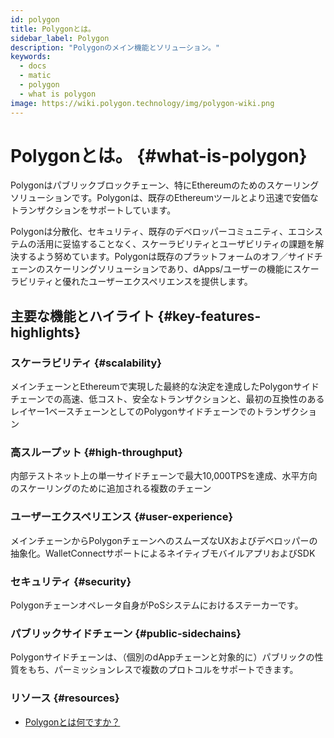 ```yaml
---
id: polygon
title: Polygonとは。
sidebar_label: Polygon
description: "Polygonのメイン機能とソリューション。"
keywords:
  - docs
  - matic
  - polygon
  - what is polygon
image: https://wiki.polygon.technology/img/polygon-wiki.png
---
```


# Polygonとは。 {#what-is-polygon}

Polygonはパブリックブロックチェーン、特にEthereumのためのスケーリングソリューションです。Polygonは、既存のEthereumツールとより迅速で安価なトランザクションをサポートしています。

Polygonは分散化、セキュリティ、既存のデベロッパーコミュニティ、エコシステムの活用に妥協することなく、スケーラビリティとユーザビリティの課題を解決するよう努めています。Polygonは既存のプラットフォームのオフ／サイドチェーンのスケーリングソリューションであり、dApps/ユーザーの機能にスケーラビリティと優れたユーザーエクスペリエンスを提供します。

## 主要な機能とハイライト {#key-features-highlights}

### スケーラビリティ {#scalability}
メインチェーンとEthereumで実現した最終的な決定を達成したPolygonサイドチェーンでの高速、低コスト、安全なトランザクションと、最初の互換性のあるレイヤー1ベースチェーンとしてのPolygonサイドチェーンでのトランザクション

### 高スループット {#high-throughput}
内部テストネット上の単一サイドチェーンで最大10,000TPSを達成、水平方向のスケーリングのために追加される複数のチェーン

### ユーザーエクスペリエンス {#user-experience}
メインチェーンからPolygonチェーンへのスムーズなUXおよびデベロッパーの抽象化。WalletConnectサポートによるネイティブモバイルアプリおよびSDK

### セキュリティ {#security}
Polygonチェーンオペレータ自身がPoSシステムにおけるステーカーです。

### パブリックサイドチェーン {#public-sidechains}
Polygonサイドチェーンは、（個別のdAppチェーンと対象的に）パブリックの性質をもち、パーミッションレスで複数のプロトコルをサポートできます。

### リソース {#resources}

* [Polygonとは何ですか？](https://medium.com/matic-network/what-is-matic-network-466a2c493ae1)